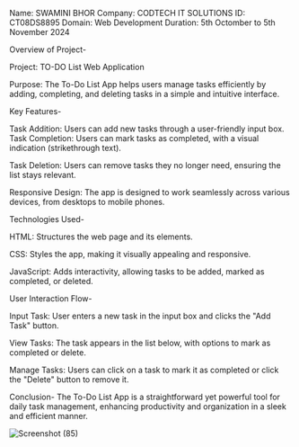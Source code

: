 Name: SWAMINI BHOR
Company: CODTECH IT SOLUTIONS
ID: CT08DS8895
Domain: Web Development
Duration: 5th Octomber to 5th November 2024

Overview of Project-

Project: TO-DO List Web Application

Purpose: 
  The To-Do List App helps users manage tasks efficiently by adding, completing, and deleting tasks in a simple and intuitive interface.

Key Features-

  Task Addition: 
    Users can add new tasks through a user-friendly input box.
  Task Completion: 
    Users can mark tasks as completed, with a visual indication (strikethrough text).
  
  Task Deletion: 
    Users can remove tasks they no longer need, ensuring the list stays relevant.
  
  Responsive Design: 
    The app is designed to work seamlessly across various devices, from desktops to mobile phones.

Technologies Used-

  HTML: Structures the web page and its elements.

  CSS: Styles the app, making it visually appealing and responsive.

  JavaScript: Adds interactivity, allowing tasks to be added, marked as completed, or deleted.

User Interaction Flow-

  Input Task: User enters a new task in the input box and clicks the "Add Task" button.

  View Tasks: The task appears in the list below, with options to mark as completed or delete.

  Manage Tasks: Users can click on a task to mark it as completed or click the "Delete" button to remove it.

Conclusion- 
  The To-Do List App is a straightforward yet powerful tool for daily task management, enhancing productivity and organization in a sleek and efficient manner.

![Screenshot (85)](https://github.com/user-attachments/assets/85df18f6-97a5-4c1e-99dd-26d429473d9b)
